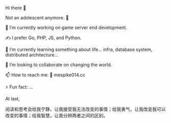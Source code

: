 Hi there 👋

Not an adolescent anymore. 🤔

🔭 I’m currently working on game server end development.

✍️ I prefer Go, PHP, JS, and Python.

🌱 I’m currently learning something about life... infra, database system, distributed architecture...

👯 I’m looking to collaborate on changing the world.

📫 How to reach me: 📧 me<at>spike014.cc

⚡ Fun fact: ...

At last,

阅读和思考会给我宁静，让我接受我无法改变的事情；给我勇气，让我改变我可以改变的事情；给我智慧，让我分辨两者之间的区别。
